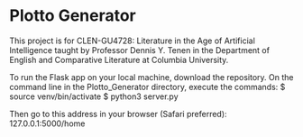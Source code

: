 # Plotto Generator

This project is for CLEN-GU4728: Literature in the Age of Artificial Intelligence taught by Professor Dennis Y. Tenen in the Department of English and Comparative Literature at Columbia University.

To run the Flask app on your local machine, download the repository. On the command line in the Plotto_Generator directory, execute the commands:
$ source venv/bin/activate
$ python3 server.py

Then go to this address in your browser (Safari preferred): 127.0.0.1:5000/home


